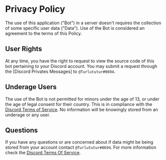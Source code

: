 # Privacy Policy

The use of this application ("Bot") in a server doesn't requires the collection of some specific user data ("Data"). Use of the Bot is considered an agreement to the terms of this Policy.

## User Rights

At any time, you have the right to request to view the source code of this bot pertaining to your Discord account. You may submit a request through the [Discord Privates Messages] to `@Turlututur#8694`.

## Underage Users

The use of the Bot is not permitted for minors under the age of 13, or under the age of legal consent for their country. This is in compliance with the [Discord Terms of Service](https://discord.com/terms). No information will be knowingly stored from an underage or any user.

## Questions

If you have any questions or are concerned about if data might be being stored from your account contact `@Turlututur#8694`. For more information check the [Discord Terms Of Service](https://discord.com/terms).
